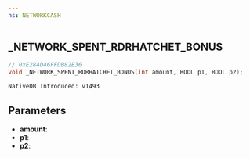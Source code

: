 ```yaml
---
ns: NETWORKCASH
---
```

## _NETWORK_SPENT_RDRHATCHET_BONUS

```c
// 0xE284D46FFDB82E36
void _NETWORK_SPENT_RDRHATCHET_BONUS(int amount, BOOL p1, BOOL p2);
```

```
NativeDB Introduced: v1493
```

## Parameters
* **amount**:
* **p1**:
* **p2**:
